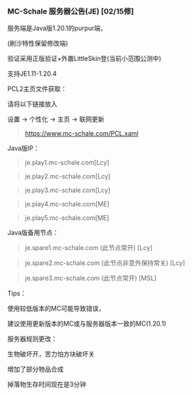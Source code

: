 ### MC-Schale 服务器公告(JE) [02/15修]

服务端是Java版1.20.1的purpur端，

(刷沙特性保留修改端)

验证采用正版验证+外置LittleSkin登(当前小范围公测中)

支持JE1.11-1.20.4

PCL2主页文件获取：

请将以下链接放入

设置 -> 个性化 -> 主页 -> 联网更新

>https://www.mc-schale.com/PCL.xaml

Java版IP：

>je.play1.mc-schale.com[Lcy]

>je.play2.mc-schale.com[Lcy]

>je.play3.mc-schale.com[Lcy]

>je.play4.mc-schale.com[ME]

>je.play5.mc-schale.com[ME]

Java版备用节点：

>je.spare1.mc-schale.com (此节点常开) [Lcy]

>je.spare2.mc-schale.com (此节点非意外保持常关) [Lcy]

>je.spare3.mc-schale.com (此节点常开) [MSL]

Tips：

使用较低版本的MC可能导致错误，

建议使用更新版本的MC或与服务器版本一致的MC(1.20.1)

服务器规则更改：

生物破坏开，苦力怕方块破坏关

增加了部分物品合成

掉落物生存时间现在是3分钟